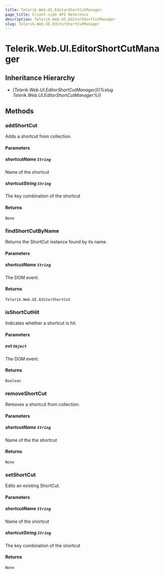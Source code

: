 ```yaml
---
title: Telerik.Web.UI.EditorShortCutManager
page_title: Client-side API Reference
description: Telerik.Web.UI.EditorShortCutManager
slug: Telerik.Web.UI.EditorShortCutManager
---
```


# Telerik.Web.UI.EditorShortCutManager

## Inheritance Hierarchy

* *[Telerik.Web.UI.EditorShortCutManager]({%slug Telerik.Web.UI.EditorShortCutManager%})*


## Methods

### addShortCut

Adds a shortcut from collection.

#### Parameters

##### shortcutName `String`

Name of the shortcut

##### shortcutString `String`

The key combination of the shortcut

#### Returns

`None` 

### findShortCutByName

Returns the ShortCut instance found by its name.  

#### Parameters

##### shortcutName `String`

The DOM event.

#### Returns

`Telerik.Web.UI.EditorShortCut` 

### isShortCutHit

Indicates whether a shortcut is hit. 

#### Parameters

##### evt `Object`

The DOM event.

#### Returns

`Boolean` 

### removeShortCut

Removes a shortcut from collection.

#### Parameters

##### shortcutName `String`

Name of the the shortcut

#### Returns

`None` 

### setShortCut

Edits an existing ShortCut.  

#### Parameters

##### shortcutName `String`

Name of the shortcut

##### shortcutString `String`

The key combination of the shortcut

#### Returns

`None` 

